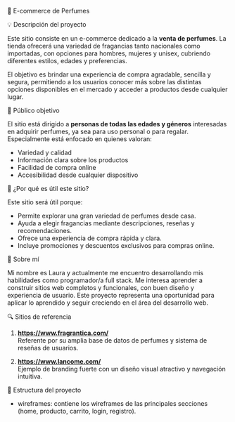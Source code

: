  🛒 E-commerce de Perfumes

 💡 Descripción del proyecto

Este sitio consiste en un e-commerce dedicado a la **venta de perfumes**. La tienda ofrecerá una variedad de fragancias tanto nacionales como importadas, con opciones para hombres, mujeres y unisex, cubriendo diferentes estilos, edades y preferencias.

El objetivo es brindar una experiencia de compra agradable, sencilla y segura, permitiendo a los usuarios conocer más sobre las distintas opciones disponibles en el mercado y acceder a productos desde cualquier lugar.

 🎯 Público objetivo

El sitio está dirigido a **personas de todas las edades y géneros** interesadas en adquirir perfumes, ya sea para uso personal o para regalar. Especialmente está enfocado en quienes valoran:
- Variedad y calidad
- Información clara sobre los productos
- Facilidad de compra online
- Accesibilidad desde cualquier dispositivo

🌟 ¿Por qué es útil este sitio?

Este sitio será útil porque:
- Permite explorar una gran variedad de perfumes desde casa.
- Ayuda a elegir fragancias mediante descripciones, reseñas y recomendaciones.
- Ofrece una experiencia de compra rápida y clara.
- Incluye promociones y descuentos exclusivos para compras online.



👩 Sobre mí

Mi nombre es Laura  y actualmente me encuentro desarrollando mis habilidades como programador/a full stack. Me interesa aprender a construir sitios web completos y funcionales, con buen diseño y experiencia de usuario. Este proyecto representa una oportunidad para aplicar lo aprendido y seguir creciendo en el área del desarrollo web.



🔍 Sitios de referencia

1. **https://www.fragrantica.com/**  
   Referente por su amplia base de datos de perfumes y sistema de reseñas de usuarios.

2. **https://www.lancome.com/**  
   Ejemplo de branding fuerte con un diseño visual atractivo y navegación intuitiva.



 📁 Estructura del proyecto

- wireframes: contiene los wireframes de las principales secciones (home, producto, carrito, login, registro).




